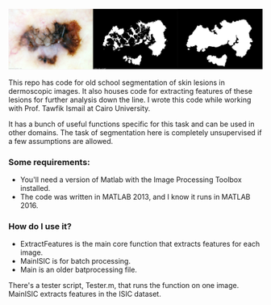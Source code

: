 ![Alt text](teaserImage.png?raw=true "Segmentation")

This repo has code for old school segmentation of skin lesions in dermoscopic images. It also houses code for extracting features of these lesions for further analysis down the line. I wrote this code while working with Prof. Tawfik Ismail at Cairo University.

It has a bunch of useful functions specific for this task and can be used in other domains. The task of segmentation here is completely unsupervised if a few assumptions are allowed.

### Some requirements: 

- You'll need a version of Matlab with the Image Processing Toolbox installed. 
- The code was written in MATLAB 2013, and I know it runs in MATLAB 2016.

### How do I use it?

- ExtractFeatures is the main core function that extracts features for each image.
- MainISIC is for batch processing. 
- Main is an older batprocessing file.

There's a tester script, Tester.m, that runs the function on one image. 
MainISIC extracts features in the ISIC dataset.


